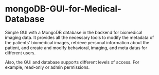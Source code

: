 # mongoDB-GUI-for-Medical-Database

Simple GUI with a MongoDB database in the backend for biomedical imaging data. It provides all the necessary tools to modify the metadata of the patients' biomedical images, retrieve personal information about the patient, and create and modify behavioral, imaging, and meta datas for different users.

Also, the GUI and database supports different levels of access. For example, read-only or admin permissions.

